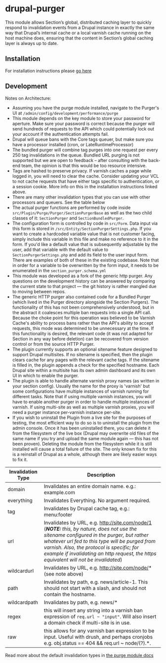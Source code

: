 # drupal-purger

This module allows Section’s global, distributed caching layer to quickly respond to invalidation events from a Drupal instance in exactly the same way that Drupal’s internal cache or a local varnish cache running on the host machine does, ensuring that the content in Section’s global caching layer is always up to date.

## Installation

For installation instructions please [go here](https://www.section.io/docs/how-to/drupal-setup/drupal8/)

## Development

Notes on Architecture:

- Assuming you have the purge module installed, navigate to the Purger's UI at `/admin/config/development/performance/purge`
- This module depends on the key module to store your password for aperture. Make sure your password is correct because the purger will send hundreds of requests to the API which could potentially lock out your account if the authentication attempts fail.
- Drupal will queue bans with the Core tags queuer, but make sure you have a processor installed (cron, or LateRuntimeProcessor)
- The bundled purger will combine tag purges into one request per every 250 tag invalidations in the queue. Bundled URL purging is not supported but we are open to feedback – after consulting with the back-end team, the opinion is that this would be too resource intensive.
- Tags are hashed to preserve privacy. If varnish caches a page while logged in, you will need to clear the cache. Consider updating your VCL to not cache requests that have either tags specific to authentication, or a session cookie. More info on this in the installation instructions linked above.
- There are many other invalidation types that you can use with other processors and queuers. See the table below
- The actual purger functions are performed by code inside `src/Plugin/Purge/Purger/SectionPurgerBase` as well as the two child classes of it: `SectionPurger` and `SectionBundledPurger`.
- The configuration form is controlled by code in `src/Form`. Data input via this form is stored in `/src/Entity/SectionPurgerSettings.php`. If you want to create a hardcoded variable value that is not customer facing, simply include this variable in this file and make no reference to it in the form. If you'd like a default value that is subsequently adjustable by the user, add that variable with the default value to `SectionPurgerSettings.php` and add its field to the user input form. There are examples of both of these in the existing codebase. Note that in order for a variable to be overwritten by the form input, it needs to be enumerated in the `section_purger.schema.yml`
- This module was developed as a fork of the generic http purger. Any questions on the development history can be answered by comparing the current state to that project — the git history is rather mangled due to moving between repos.
- The generic HTTP purger also contained code for a Bundled Purger (which lived in the Purger directory alongside the Section Purgers). The functionality of this has not been comprehensively understood, but in the abstract it coalesces multiple ban requests into a single API call. Because the choke point for this operation was believed to be Varnish Cache's ability to process bans rather than the API's ability to accept requests, this mode was determined to be unnecessary at the time. If this functionality is desired, the relevant code (it was not adapted for Section in any way before deletion) can be recovered from version control or from the source HTTP Purger.
- The plugin currently supports an optional sitename feature designed to support Drupal multisites. If no sitename is specified, then the plugin clears cache for any pages with the relevant cache tags. If the sitename is filled in, the plugin appends a check for the specified hostname. Each Drupal site within a multisite has its own admin dashboard and its own UI in which to enable the purger.
- The plugin is able to handle alternate varnish proxy names (as written in your section config). Usually the name for the proxy is 'varnish' but some configurations have multiple instances of varnish running for different tasks. Note that if using multiple varnish instances, you will have to enable another purger in order to handle multiple instances of varnish. If using multi-site as well as multiple varnish proxies, you will need a purger instance per-varnish instance per-site.
- If you wish to uninstall the Plugin from a live site for the purposes of testing, the most efficient way to do so is to uninstall the plugin from the admin console. Once it has been uninstalled there, you can delete it from the filesystem of the live box (Drupal may overwrite old files of the same name if you try and upload the same module again — this has not been proven). Deleting the module from the filesystem while it is still installed will cause a total failure of the site. The only known fix for this is a reinstall of Drupal as a whole, although there are likely easier ways to fix it. 


| Invalidation Type | Description                                                                                                                                            |
|-------------------|--------------------------------------------------------------------------------------------------------------------------------------------------------|
| domain            | Invalidates an entire domain name. e.g.: example.com                                                                                                   |
| everything        | Invalidates Everything. No argument required.                                                                                                          |
| tag               | Invalidates by Drupal cache tag, e.g.: menu:footer                                                                                                     |
| url               | Invalidates by URL, e.g. http://site.com/node/1  (***NOTE:** this, by nature, does not use the sitename configured in the purger, but rather whatever url fed to this type will be purged from varnish. Also, the protocol is specific; for example if invalidating an http request, the https equivalent will not be invalidated*)                |
| wildcardurl       | Invalidates by URL, e.g. http://site.com/node/*  (see note above)                                                                                                      |
| path              | Invalidates by path, e.g. news/article-1. This should not start with a slash, and should not contain the hostname.                                     |
| wildcardpath      | Invalidates by path, e.g. news/*                                                                                                                       |
| regex             | this will insert any string into a varnish ban expression of `req.url ~ "input"`. Will also insert a domain check if multi-site is in use. |
| raw               | this allows for any varnish ban expression to be input. Useful with drush, and perhaps cronjobs e.g. obj.status == 404 && req.url ~ node\/(?).*.  |

Read more about the default invalidation types in [the purge module docs](https://www.drupal.org/project/purge/releases/8.x-3.0-beta1#invalidation-types)